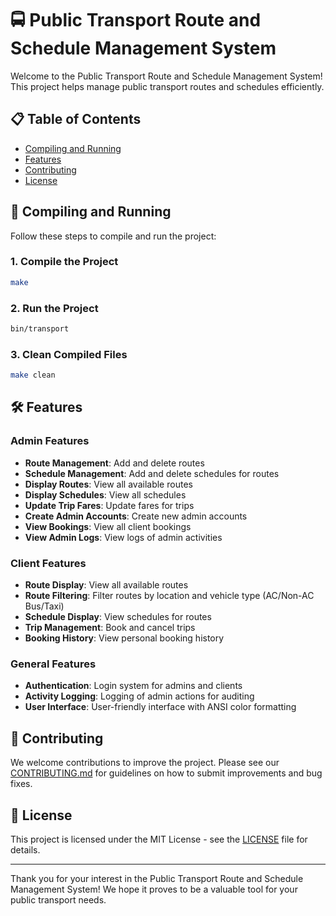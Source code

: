 # 🚍 Public Transport Route and Schedule Management System

Welcome to the Public Transport Route and Schedule Management System! This project helps manage public transport routes and schedules efficiently.

## 📋 Table of Contents

- [Compiling and Running](#compiling-and-running)
- [Features](#features)
- [Contributing](#contributing)
- [License](#license)

## 🚀 Compiling and Running

Follow these steps to compile and run the project:

### 1. **Compile the Project**
```bash
make
```

### 2. **Run the Project**
```bash
bin/transport
```

### 3. **Clean Compiled Files**
```bash
make clean
```

## 🛠️ Features

### Admin Features
- **Route Management**: Add and delete routes
- **Schedule Management**: Add and delete schedules for routes
- **Display Routes**: View all available routes
- **Display Schedules**: View all schedules
- **Update Trip Fares**: Update fares for trips
- **Create Admin Accounts**: Create new admin accounts
- **View Bookings**: View all client bookings
- **View Admin Logs**: View logs of admin activities

### Client Features
- **Route Display**: View all available routes
- **Route Filtering**: Filter routes by location and vehicle type (AC/Non-AC Bus/Taxi)
- **Schedule Display**: View schedules for routes
- **Trip Management**: Book and cancel trips
- **Booking History**: View personal booking history

### General Features
- **Authentication**: Login system for admins and clients
- **Activity Logging**: Logging of admin actions for auditing
- **User Interface**: User-friendly interface with ANSI color formatting

## 🤝 Contributing

We welcome contributions to improve the project. Please see our [CONTRIBUTING.md](CONTRIBUTING.md) for guidelines on how to submit improvements and bug fixes.

## 📝 License

This project is licensed under the MIT License - see the [LICENSE](LICENSE) file for details.

---

Thank you for your interest in the Public Transport Route and Schedule Management System! We hope it proves to be a valuable tool for your public transport needs.


